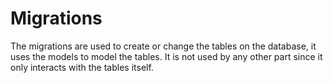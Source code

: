 # Migrations

The migrations are used to create or change the tables on the database, it uses the models to model the tables. It is not used by any other part since it only interacts with the tables itself.